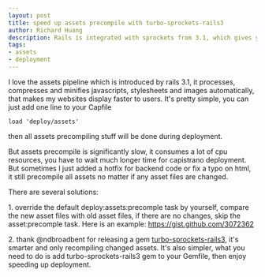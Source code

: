 ```yaml
---
layout: post
title: speed up assets precompile with turbo-sprockets-rails3
author: Richard Huang
description: Rails is integrated with sprockets from 3.1, which gives you the power to pre-process, compress and minify your assets. It's awesome, but it slows down deployment a lot.
tags:
- assets
- deployment
---
```

I love the assets pipeline which is introduced by rails 3.1, it processes, compresses and minifies javascripts, stylesheets and images automatically, that makes my websites display faster to users. It's pretty simple, you can just add one line to your Capfile

    load 'deploy/assets'

then all assets precompiling stuff will be done during deployment.

But assets precompile is significantly slow, it consumes a lot of cpu resources, you have to wait much longer time for capistrano deployment. But sometimes I just added a hotfix for backend code or fix a typo on html, it still precompile all assets no matter if any asset files are changed.

There are several solutions:

1\. override the default deploy:assets:precomple task by yourself, compare the new asset files with old asset files, if there are no changes, skip the asset:precomple task. Here is an example: <https://gist.github.com/3072362>

2\. thank @ndbroadbent for releasing a gem [turbo-sprockets-rails3][0], it's smarter and only recompiling changed assets. It's also simpler, what you need to do is add turbo-sprockets-rails3 gem to your Gemfile, then enjoy speeding up deployment.

[0]: https://github.com/ndbroadbent/turbo-sprockets-rails3
